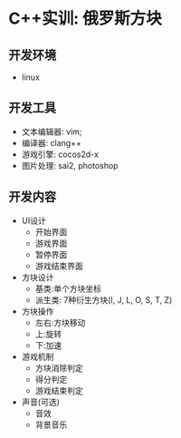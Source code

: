 # C++实训: 俄罗斯方块

## 开发环境
* linux

## 开发工具
* 文本编辑器: vim;
* 编译器: clang++
* 游戏引擎: cocos2d-x
* 图片处理: sai2, photoshop

## 开发内容
* UI设计
    * 开始界面
    * 游戏界面
    * 暂停界面
    * 游戏结束界面
* 方块设计
    * 基类:单个方块坐标
    * 派生类: 7种衍生方块(I, J, L, O, S, T, Z)
* 方块操作
    * 左右:方块移动
    * 上:旋转
    * 下:加速
* 游戏机制
    * 方块消除判定
    * 得分判定
    * 游戏结束判定
* 声音(可选)
    * 音效
    * 背景音乐
